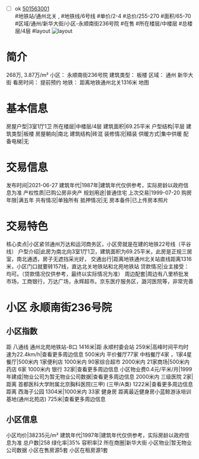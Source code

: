 - [ ] ok [501563001](https://bj.5i5j.com/ershoufang/501563001.html)  
 #地铁站/通州北关 ,  #地铁线/6号线
#单价/2-4 #总价/255-270 #面积/65-70   #区域/通州/新华大街/小区-永顺南街236号院 #在售 #所在楼层/中楼层 #总楼层/4层 #layout 
![layout](http://image2a.5i5j.com/bdir/layout/0a147d3d1db14b9ca9a15d0eeff7f2ec.jpg_P5.jpg) 
# 简介 
 268万,  3.87万/m² 
小区： 永顺南街236号院
建筑类型： 板楼
区域： 通州 新华大街
看房时间： 提前预约
地铁： 距离地铁通州北关1316米 地图
# 基本信息 
 房屋户型|3室1厅1卫
所在楼层|中楼层/4层
建筑面积|69.25平米
户型结构|平层
建筑类型|板楼
房屋朝向|南北
建筑结构|砖混
装修情况|精装
供暖方式|集中供暖
配备电梯|无
# 交易信息 
 发布时间|2021-06-27
建筑年代|1987年|建筑年代仅供参考，实际房龄以政府信息为准
产权性质|已购公房非央产
规划用途|普通住宅
上次交易|1999-07-20
购房年限|满五年
共有情况|单独所有
抵押情况|无
房本备件|已上传房本照片
# 交易特色 
 核心卖点|小区紧邻通州万达和运河商务区，小区旁就是在建的地铁22号线（平谷线）
户型介绍|此房为南北向3室1厅1卫，建筑面积为69.25平米，此房是正规三居室，南北通透，房子无遮挡采光好，
交通出行|距离地铁通州北关站直线距离1316米，小区门口就要转157线，直达北关地铁站和北苑地铁站
贷款情况|业主接受：均可。（贷款情况仅供参考，最终以实际情况为准）
周边配套|周边有八里桥批发市场，工商银行，万达广场，永辉超市。京东医疗服务区，潞河医院等，非常完善
# 小区 永顺南街236号院
## 小区指数 
 距 八通线 通州北苑地铁站-B口 1416米|距 永顺村委会站 259米|高峰时间平均时速为22.4km/h|查看更多周边信息
500米内 平价餐厅77家
中档餐厅4家 ，1家4星餐厅|500米内 1家便利店
1000米内 90家综合超市
2000米内 21家商场|500米内 药店 6家
1000米内 银行 32家|查看更多周边信息
小区物业费0.4元/平米/月|1999年建成|物业公司为暂无物业公司数据|查看更多周边信息
2000米内 三级医院 2家|距离 首都医科大学附属北京胸科医院(三甲) (三甲/A类) 1222米|查看更多周边信息
距离 西海子公园 1304米|1000米内 33家 健身房
距离最近健身房小蓝鲸游泳培训基地(通州北苑店) 725米|查看更多周边信息
## 小区信息 
 小区均价|38235元/m²
建筑年代|1997年|建筑年代仅供参考，实际房龄以政府信息为准
总户数|258
绿化率|35%
容积率|2
所在商圈|新华大街
小区物业|暂无物业公司数据
小区在售房源5套
小区在租房源1套
